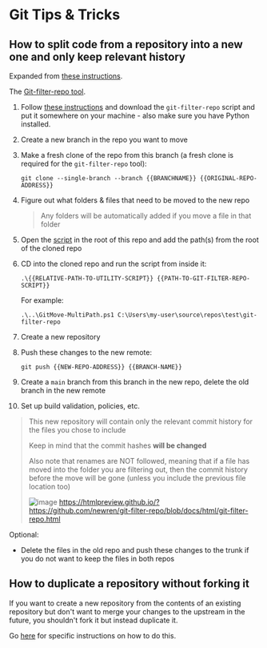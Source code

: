 # Git Tips & Tricks

## How to split code from a repository into a new one and only keep relevant history

Expanded from [these instructions](https://docs.github.com/en/get-started/using-git/splitting-a-subfolder-out-into-a-new-repository).

The [Git-filter-repo tool](https://github.com/newren/git-filter-repo).

1. Follow [these instructions](https://github.com/newren/git-filter-repo/blob/main/INSTALL.md) and download the `git-filter-repo` script and put it somewhere on your machine - also make sure you have Python installed.
2. Create a new branch in the repo you want to move
3. Make a fresh clone of the repo from this branch (a fresh clone is required for the `git-filter-repo` tool):

   ```
   git clone --single-branch --branch {{BRANCHNAME}} {{ORIGINAL-REPO-ADDRESS}}
   ```

4. Figure out what folders & files that need to be moved to the new repo
   > Any folders will be automatically added if you move a file in that folder
5. Open the [script](GitMove-MultiPath.ps1) in the root of this repo and add the path(s) from the root of the cloned repo
6. CD into the cloned repo and run the script from inside it:

   ```
   .\{{RELATIVE-PATH-TO-UTILITY-SCRIPT}} {{PATH-TO-GIT-FILTER-REPO-SCRIPT}}
   ```

   For example:

   ```
   .\..\GitMove-MultiPath.ps1 C:\Users\my-user\source\repos\test\git-filter-repo
   ```

7. Create a new repository
8. Push these changes to the new remote:

   ```
   git push {{NEW-REPO-ADDRESS}} {{BRANCH-NAME}}
   ```

9. Create a `main` branch from this branch in the new repo, delete the old branch in the new remote
10. Set up build validation, policies, etc.

> This new repository will contain only the relevant commit history for the files you chose to include
>
> Keep in mind that the commit hashes **will be changed**
>
> Also note that renames are NOT followed, meaning that if a file has moved into the folder you are filtering out, then the commit history before the move will be gone (unless you include the previous file location too) 
> 
> ![image](https://github.com/OscarBennich/git-tips-and-tricks/assets/26872957/bb0c9b2f-92e7-4214-a8a5-0e96188ddfe7)
> https://htmlpreview.github.io/?https://github.com/newren/git-filter-repo/blob/docs/html/git-filter-repo.html


Optional:

- Delete the files in the old repo and push these changes to the trunk if you do not want to keep the files in both repos

## How to duplicate a repository without forking it

If you want to create a new repository from the contents of an existing repository but don't want to merge your changes to the upstream in the future, you shouldn't fork it but instead duplicate it.

Go [here](https://docs.github.com/en/repositories/creating-and-managing-repositories/duplicating-a-repository) for specific instructions on how to do this.
